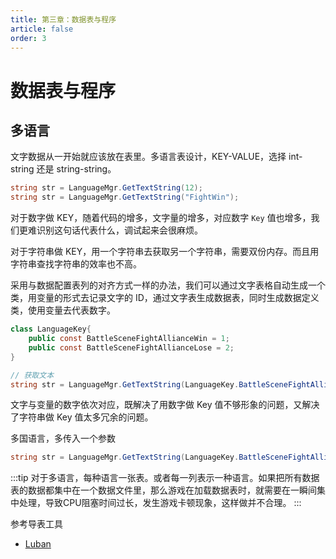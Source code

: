 ```yaml
---
title: 第三章：数据表与程序
article: false
order: 3
---
```


# 数据表与程序

## 多语言

文字数据从一开始就应该放在表里。多语言表设计，KEY-VALUE，选择 int-string 还是 string-string。

```cs
string str = LanguageMgr.GetTextString(12);
string str = LanguageMgr.GetTextString("FightWin");
```

对于数字做 KEY，随着代码的增多，文字量的增多，对应数字 `Key` 值也增多，我们更难识别这句话代表什么，调试起来会很麻烦。

对于字符串做 KEY，用一个字符串去获取另一个字符串，需要双份内存。而且用字符串查找字符串的效率也不高。

采用与数据配置表列的对齐方式一样的办法，我们可以通过文字表格自动生成一个类，用变量的形式去记录文字的 ID，通过文字表生成数据表，同时生成数据定义类，使用变量去代表数字。

```cs
class LanguageKey{
    public const BattleSceneFightAllianceWin = 1;
    public const BattleSceneFightAllianceLose = 2;
}

// 获取文本
string str = LanguageMgr.GetTextString(LanguageKey.BattleSceneFightAllianceWin);
```

文字与变量的数字依次对应，既解决了用数字做 Key 值不够形象的问题，又解决了字符串做 Key 值太多冗余的问题。

多国语言，多传入一个参数

```cs
string str = LanguageMgr.GetTextString(LanguageKey.BattleSceneFightAllianceWin, Language,Chinese);
```

:::tip
对于多语言，每种语言一张表。或者每一列表示一种语言。如果把所有数据表的数据都集中在一个数据文件里，那么游戏在加载数据表时，就需要在一瞬间集中处理，导致CPU阻塞时间过长，发生游戏卡顿现象，这样做并不合理。
:::

参考导表工具

* [Luban](https://github.com/focus-creative-games/luban)
